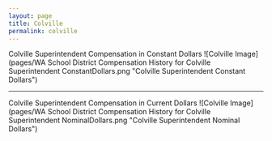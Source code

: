 ```yaml
---
layout: page
title: Colville
permalink: colville
---
```



Colville Superintendent Compensation in Constant Dollars
![Colville Image](pages/WA School District Compensation History for Colville Superintendent ConstantDollars.png "Colville Superintendent Constant Dollars")
___

Colville Superintendent Compensation in Current Dollars
![Colville Image](pages/WA School District Compensation History for Colville Superintendent NominalDollars.png "Colville Superintendent Nominal Dollars")
